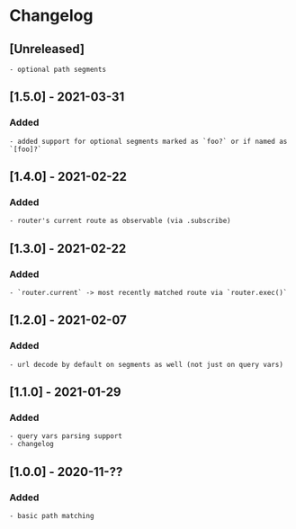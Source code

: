 # Changelog

## [Unreleased]
	- optional path segments

## [1.5.0] - 2021-03-31
### Added
	- added support for optional segments marked as `foo?` or if named as `[foo]?`

## [1.4.0] - 2021-02-22
### Added
	- router's current route as observable (via .subscribe)

## [1.3.0] - 2021-02-22
### Added
	- `router.current` -> most recently matched route via `router.exec()`

## [1.2.0] - 2021-02-07
### Added
	- url decode by default on segments as well (not just on query vars)

## [1.1.0] - 2021-01-29
### Added
	- query vars parsing support
	- changelog

## [1.0.0] - 2020-11-??
### Added
	- basic path matching
